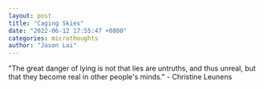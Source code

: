 ```yaml
---
layout: post
title: "Caging Skies"
date: "2022-06-12 17:55:47 +0800"
categories: microthoughts
author: "Jason Lai"
---
```


"The great danger of lying is not that lies are untruths, and thus unreal, but that they become real in other people's minds." - Christine Leunens

